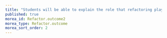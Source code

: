 ```yaml
---
title: "Students will be able to explain the role that refactoring plays in software development"
published: true
morea_id: Refactor.outcome2
morea_type: Refactor.outcome
morea_sort_order: 2
---
```



